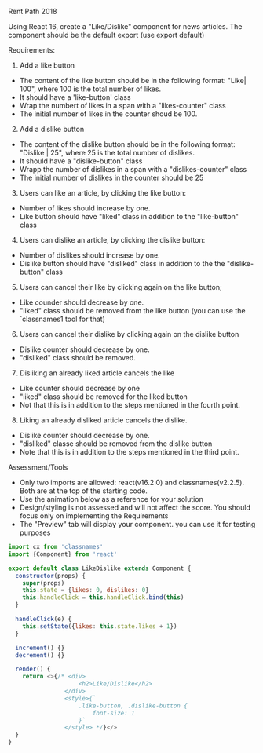 Rent Path 2018

Using React 16, create a "Like/Dislike" component for news articles. The
component should be the default export (use export default)

Requirements:

1. Add a like button

- The content of the like button should be in the following format: "Like| 100",
  where 100 is the total number of likes.
- It should have a 'like-button' class
- Wrap the numbert of likes in a span with a "likes-counter" class
- The initial number of likes in the counter shoud be 100.

2. Add a dislike button

- The content of the dislike button should be in the following format: "Dislike
  | 25", where 25 is the total number of dislikes.
- It should have a "dislike-button" class
- Wrapp the number of dislikes in a span with a "dislikes-counter" class
- The initial number of dislikes in the counter should be 25

3. Users can like an article, by clicking the like button:

- Number of likes should increase by one.
- Like button should have "liked" class in addition to the "like-button" class

4. Users can dislike an article, by clicking the dislike button:

- Number of dislikes should increase by one.
- Dislike button should have "disliked" class in addition to the the
  "dislike-button" class

5. Users can cancel their like by clicking again on the like button;

- Like counder should decrease by one.
- "liked" class should be removed from the like button (you can use the
  `classnames1 tool for that)

6. Users can cancel their dislike by clicking again on the dislike button

- Dislike counter should decrease by one.
- "disliked" class should be removed.

7. Disliking an already liked article cancels the like

- Like counter should decrease by one
- "liked" class should be removed for the liked button
- Not that this is in addition to the steps mentioned in the fourth point.

8. Liking an already disliked article cancels the dislike.

- Dislike counter should decrease by one.
- "disliked" classe should be removed from the dislike button
- Note that this is in addition to the steps mentioned in the third point.

Assessment/Tools

- Only two imports are allowed: react(v16.2.0) and classnames(v2.2.5). Both are
  at the top of the starting code.
- Use the animation below as a reference for your solution
- Design/styling is not assessed and will not affect the score. You should focus
  only on implementing the Requirements
- The "Preview" tab will display your component. you can use it for testing
  purposes

```js
import cx from 'classnames'
import {Component} from 'react'

export default class LikeDislike extends Component {
  constructor(props) {
    super(props)
    this.state = {likes: 0, dislikes: 0}
    this.handleClick = this.handleClick.bind(this)
  }

  handleClick(e) {
    this.setState({likes: this.state.likes + 1})
  }

  increment() {}
  decrement() {}

  render() {
    return <>{/* <div>
                    <h2>Like/Dislike</h2>
                </div>
                <style>{`
                    .like-button, .dislike-button {
                        font-size: 1
                    }`
                </style> */}</>
  }
}
```
